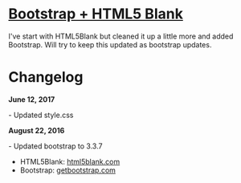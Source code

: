 # [Bootstrap + HTML5 Blank](http://html5blank.com)

I've start with HTML5Blank but cleaned it up a little more and added Bootstrap. Will try to keep this updated as bootstrap updates.

# Changelog

**June 12, 2017**

\- Updated style.css


**August 22, 2016**

\- Updated bootstrap to 3.3.7




* HTML5Blank: [html5blank.com](http://html5blank.com)
* Bootstrap: [getbootstrap.com](http://getbootstrap.com)
